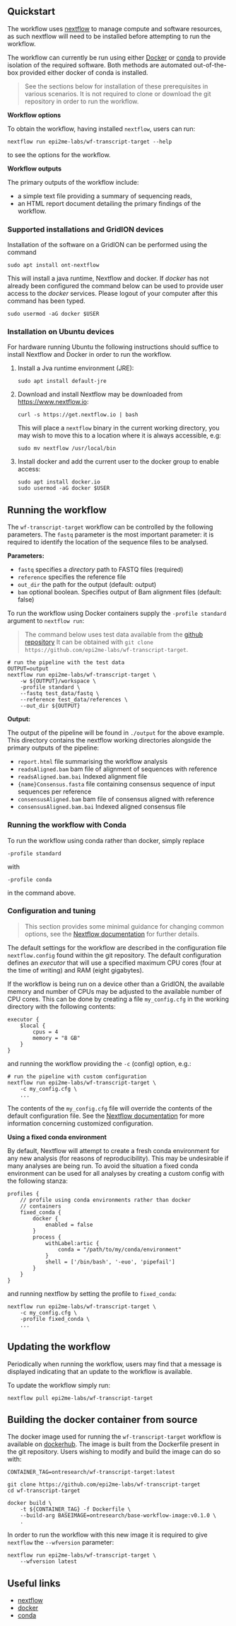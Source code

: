 
## Quickstart

The workflow uses [nextflow](https://www.nextflow.io/) to manage compute and 
software resources, as such nextflow will need to be installed before attempting
to run the workflow.

The workflow can currently be run using either
[Docker](https://www.docker.com/products/docker-desktop) or
[conda](https://docs.conda.io/en/latest/miniconda.html) to provide isolation of
the required software. Both methods are automated out-of-the-box provided
either docker of conda is installed.

> See the sections below for installation of these prerequisites in various scenarios.
> It is not required to clone or download the git repository in order to run the workflow.

**Workflow options**

To obtain the workflow, having installed `nextflow`, users can run:

```
nextflow run epi2me-labs/wf-transcript-target --help
```

to see the options for the workflow.

**Workflow outputs**

The primary outputs of the workflow include:

* a simple text file providing a summary of sequencing reads,
* an HTML report document detailing the primary findings of the workflow.


### Supported installations and GridION devices

Installation of the software on a GridION can be performed using the command

`sudo apt install ont-nextflow`

This will install a java runtime, Nextflow and docker. If *docker* has not already been
configured the command below can be used to provide user access to the *docker*
services. Please logout of your computer after this command has been typed.

`sudo usermod -aG docker $USER`

### Installation on Ubuntu devices

For hardware running Ubuntu the following instructions should suffice to install
Nextflow and Docker in order to run the workflow.

1. Install a Jva runtime environment (JRE):

   ```sudo apt install default-jre```

2. Download and install Nextflow may be downloaded from https://www.nextflow.io:

   ```curl -s https://get.nextflow.io | bash```

   This will place a `nextflow` binary in the current working directory, you 
   may wish to move this to a location where it is always accessible, e.g:

   ```sudo mv nextflow /usr/local/bin```

3. Install docker and add the current user to the docker group to enable access:

   ```
   sudo apt install docker.io
   sudo usermod -aG docker $USER
   ```

## Running the workflow

The `wf-transcript-target` workflow can be controlled by the following parameters. The `fastq` parameter
is the most important parameter: it is required to identify the location of the
sequence files to be analysed.

**Parameters:**

- `fastq` specifies a *directory* path to FASTQ files (required)
- `reference` specifies the reference file
- `out_dir` the path for the output (default: output)
- `bam`     optional boolean. Specifies output of Bam alignment files (default: false)

To run the workflow using Docker containers supply the `-profile standard`
argument to `nextflow run`:

> The command below uses test data available from the [github repository](https://github.com/epi2me-labs/wf-transcript-target/tree/master/test_data)
> It can be obtained with `git clone https://github.com/epi2me-labs/wf-transcript-target`.

```
# run the pipeline with the test data
OUTPUT=output
nextflow run epi2me-labs/wf-transcript-target \
    -w ${OUTPUT}/workspace \
    -profile standard \
    --fastq test_data/fastq \
    --reference test_data/references \
    --out_dir ${OUTPUT}
```

**Output:**

The output of the pipeline will be found in `./output` for the above
example. This directory contains the nextflow working directories alongside
the primary outputs of the pipeline:

- `report.html`               file summarising the workflow analysis
- `readsAligned.bam`          bam file of alignment of sequences with reference
- `readsAligned.bam.bai`      Indexed alignment file
- `{name}Consensus.fasta`     file containing consensus sequence of input sequences per reference
- `consensusAligned.bam`      bam file of consensus aligned with reference
- `consensusAligned.bam.bai`  Indexed aligned consensus file


### Running the workflow with Conda

To run the workflow using conda rather than docker, simply replace 

    -profile standard 

with

    -profile conda

in the command above.

### Configuration and tuning

> This section provides some minimal guidance for changing common options, see
> the [Nextflow documentation](https://www.nextflow.io/docs/latest/config.html) for further details.

The default settings for the workflow are described in the configuration file `nextflow.config`
found within the git repository. The default configuration defines an *executor* that will 
use a specified maximum CPU cores (four at the time of writing) and RAM (eight gigabytes).

If the workflow is being run on a device other than a GridION, the available memory and
number of CPUs may be adjusted to the available number of CPU cores. This can be done by
creating a file `my_config.cfg` in the working directory with the following contents:

```
executor {
    $local {
        cpus = 4
        memory = "8 GB"
    }
}
```

and running the workflow providing the `-c` (config) option, e.g.:

```
# run the pipeline with custom configuration
nextflow run epi2me-labs/wf-transcript-target \
    -c my_config.cfg \
    ...
```

The contents of the `my_config.cfg` file will override the contents of the default
configuration file. See the [Nextflow documentation](https://www.nextflow.io/docs/latest/config.html)
for more information concerning customized configuration.

**Using a fixed conda environment**

By default, Nextflow will attempt to create a fresh conda environment for any new
analysis (for reasons of reproducibility). This may be undesirable if many analyses
are being run. To avoid the situation a fixed conda environment can be used for all
analyses by creating a custom config with the following stanza:

```
profiles {
    // profile using conda environments rather than docker
    // containers
    fixed_conda {
        docker {
            enabled = false
        }
        process {
            withLabel:artic {
                conda = "/path/to/my/conda/environment"
            }
            shell = ['/bin/bash', '-euo', 'pipefail']
        }
    }
}
```

and running nextflow by setting the profile to `fixed_conda`:

```
nextflow run epi2me-labs/wf-transcript-target \
    -c my_config.cfg \
    -profile fixed_conda \
    ...
```

## Updating the workflow

Periodically when running the workflow, users may find that a message is displayed
indicating that an update to the workflow is available.

To update the workflow simply run:

    nextflow pull epi2me-labs/wf-transcript-target

## Building the docker container from source

The docker image used for running the `wf-transcript-target` workflow is available on
[dockerhub](https://hub.docker.com/repository/docker/ontresearch/wf-transcript-target).
The image is built from the Dockerfile present in the git repository. Users
wishing to modify and build the image can do so with:

```
CONTAINER_TAG=ontresearch/wf-transcript-target:latest

git clone https://github.com/epi2me-labs/wf-transcript-target
cd wf-transcript-target

docker build \
    -t ${CONTAINER_TAG} -f Dockerfile \
    --build-arg BASEIMAGE=ontresearch/base-workflow-image:v0.1.0 \
    .
```

In order to run the workflow with this new image it is required to give
`nextflow` the `--wfversion` parameter:

```
nextflow run epi2me-labs/wf-transcript-target \
    --wfversion latest
```

## Useful links

* [nextflow](https://www.nextflow.io/)
* [docker](https://www.docker.com/products/docker-desktop)
* [conda](https://docs.conda.io/en/latest/miniconda.html)
